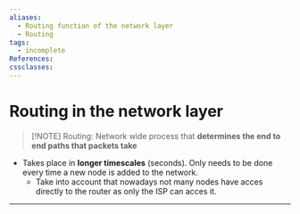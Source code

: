 ```yaml
---
aliases:
  - Routing function of the network layer
  - Routing
tags:
  - incomplete
References: 
cssclasses:
---
```

# Routing in the network layer

> [!NOTE] Routing: 
> Network wide process that **determines the end to end paths that packets take**
+ Takes place in **longer timescales** (seconds). Only needs to be done every time a new node is added to the network. 
	+ Take into account that nowadays not many nodes have acces directly to the router as only the ISP can acces it. 

***